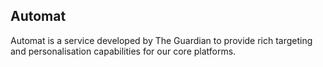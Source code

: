 ## Automat

Automat is a service developed by The Guardian to provide rich targeting and
personalisation capabilities for our core platforms.
